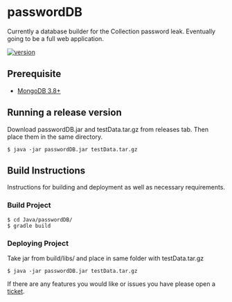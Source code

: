 # passwordDB
Currently a database builder for the Collection password leak.
Eventually going to be a full web application.

[![version](https://img.shields.io/github/v/tag/TheDarkUndoing/passwordDB)](https://github.com/TheDarkUndoing/passwordDB/releases)





## Prerequisite
- [MongoDB 3.8+](https://www.mongodb.com/download-center/community)

## Running a release version
Download passwordDB.jar and testData.tar.gz from releases tab.
Then place them in the same directory.
```
$ java -jar passwordDB.jar testData.tar.gz
```

## Build Instructions
Instructions for building and deployment as well as necessary requirements.

### Build Project
```
$ cd Java/passwordDB/
$ gradle build
```
### Deploying Project
Take jar from build/libs/ and place in same folder with testData.tar.gz
```
$ java -jar passwordDB.jar testData.tar.gz
```

If there are any features you would like or issues you have please open a [ticket](https://github.com/TheDarkUndoing/passwordDB/issues/).
